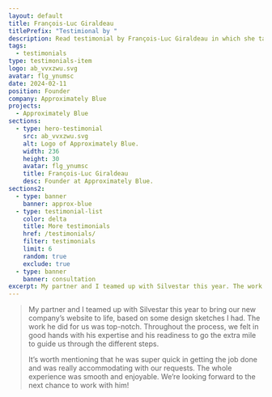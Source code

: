 ```yaml
---
layout: default
title: François-Luc Giraldeau
titlePrefix: "Testimional by "
description: Read testimonial by François-Luc Giraldeau in which she talks about her positive experience in working with Silvestar Bistrović.
tags:
  - testimonials
type: testimonials-item
logo: ab_vvxzwu.svg
avatar: flg_ynumsc
date: 2024-02-11
position: Founder
company: Approximately Blue
projects:
  - Approximately Blue
sections:
  - type: hero-testimonial
    src: ab_vvxzwu.svg
    alt: Logo of Approximately Blue.
    width: 236
    height: 30
    avatar: flg_ynumsc
    title: François-Luc Giraldeau
    desc: Founder at Approximately Blue.
sections2:
  - type: banner
    banner: approx-blue
  - type: testimonial-list
    color: delta
    title: More testimonials
    href: /testimonials/
    filter: testimonials
    limit: 6
    random: true
    exclude: true
  - type: banner
    banner: consultation
excerpt: My partner and I teamed up with Silvestar this year. The work he did was top-notch...
---
```


> My partner and I teamed up with Silvestar this year to bring our new company’s website to life, based on some design sketches I had. The work he did for us was top-notch. Throughout the process, we felt in good hands with his expertise and his readiness to go the extra mile to guide us through the different steps.
>
> It’s worth mentioning that he was super quick in getting the job done and was really accommodating with our requests. The whole experience was smooth and enjoyable. We’re looking forward to the next chance to work with him!
